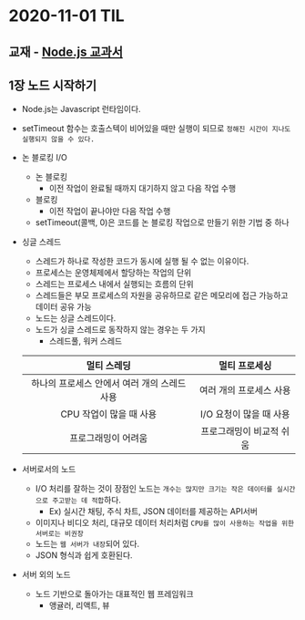 # 2020-11-01 TIL

## 교재 - [Node.js 교과서](http://www.yes24.com/Product/Goods/91213376) 

## 1장 노드 시작하기
* Node.js는 Javascript 런타임이다.
* setTimeout 함수는 호출스텍이 비어있을 때만 실행이 되므로 `정해진 시간이 지나도 실행되지 않을 수 있다.`

* 논 블로킹 I/O
  + 논 블로킹
    - 이전 작업이 완료될 때까지 대기하지 않고 다음 작업 수행
  + 블로킹
    - 이전 작업이 끝나야만 다음 작업 수행
  + setTimeout(콜백, 0)은 코드를 논 블로킹 작업으로 만들기 위한 기법 중 하나

* 싱글 스레드
  + 스레드가 하나로 작성한 코드가 동시에 실행 될 수 없는 이유이다.
  + 프로세스는 운영체제에서 할당하는 작업의 단위
  + 스레드는 프로세스 내에서 실행되는 흐름의 단위
  + 스레드들은 부모 프로세스의 자원을 공유하므로 같은 메모리에 접근 가능하고 데이터 공유 가능
  + 노드는 싱글 스레드이다.
  + 노드가 싱글 스레드로 동작하지 않는 경우는 두 가지
    - 스레드풀, 워커 스레드


  | 멀티 스레딩 | 멀티 프로세싱 |
  |:---:|:---:|
  |하나의 프로세스 안에서 여러 개의 스레드 사용|여러 개의 프로세스 사용|
  |CPU 작업이 많을 때 사용|I/O 요청이 많을 때 사용|
  |프로그래밍이 어려움|프로그래밍이 비교적 쉬움|

* 서버로서의 노드
  + I/O 처리를 잘하는 것이 장점인 노드는 `개수는 많지만 크기는 작은 데이터를 실시간으로 주고받는 데 적합`하다.
    - Ex) 실시간 채팅, 주식 차트, JSON 데이터를 제공하는 API서버
  + 이미지나 비디오 처리, 대규모 데이터 처리처럼 `CPU를 많이 사용하는 작업을 위한 서버로는 비권장`
  + 노드는 `웹 서버가 내장`되어 있다.
  + JSON 형식과 쉽게 호환된다.

* 서버 외의 노드
  + 노드 기반으로 돌아가는 대표적인 웹 프레임워크
    - 앵귤러, 리액트, 뷰
